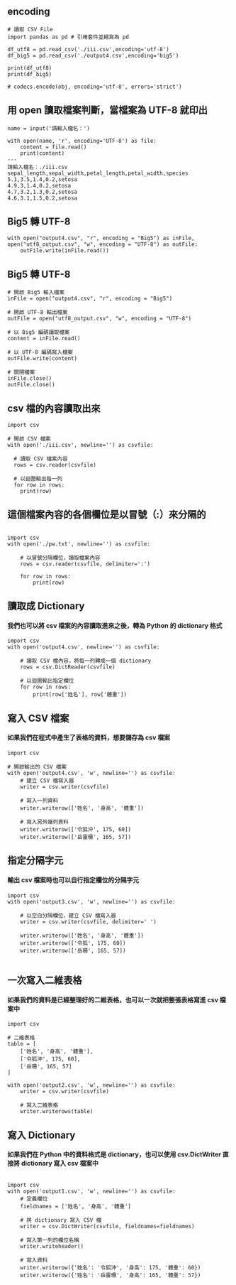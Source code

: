 






## encoding

```
# 讀取 CSV File
import pandas as pd # 引用套件並縮寫為 pd  

df_utf8 = pd.read_csv('./iii.csv',encoding='utf-8')  
df_big5 = pd.read_csv('./output4.csv',encoding='big5')

print(df_utf8)  
print(df_big5)  

# codecs.encode(obj, encoding='utf-8', errors='strict')

```

## 用 open 讀取檔案判斷，當檔案為 UTF-8 就印出
```
name = input('請輸入檔名：')

with open(name, 'r', encoding='UTF-8') as file:
    content = file.read()
    print(content)
---
請輸入檔名：./iii.csv
sepal_length,sepal_width,petal_length,petal_width,species
5.1,3.5,1.4,0.2,setosa
4.9,3,1.4,0.2,setosa
4.7,3.2,1.3,0.2,setosa
4.6,3.1,1.5,0.2,setosa

```

## Big5 轉 UTF-8
```
with open("output4.csv", "r", encoding = "Big5") as inFile, open("utf8_output.csv", "w", encoding = "UTF-8") as outFile:
    outFile.write(inFile.read())
```
## Big5 轉 UTF-8
```
# 開啟 Big5 輸入檔案
inFile = open("output4.csv", "r", encoding = "Big5")

# 開啟 UTF-8 輸出檔案
outFile = open("utf8_output.csv", "w", encoding = "UTF-8")

# 以 Big5 編碼讀取檔案
content = inFile.read()

# 以 UTF-8 編碼寫入檔案
outFile.write(content)

# 關閉檔案
inFile.close()
outFile.close()

```

## csv 檔的內容讀取出來
```
import csv

# 開啟 CSV 檔案
with open('./iii.csv', newline='') as csvfile:

  # 讀取 CSV 檔案內容
  rows = csv.reader(csvfile)

  # 以迴圈輸出每一列
  for row in rows:
    print(row)

```

## 這個檔案內容的各個欄位是以冒號（:）來分隔的
```

import csv
with open('./pw.txt', newline='') as csvfile:

    # 以冒號分隔欄位，讀取檔案內容
    rows = csv.reader(csvfile, delimiter=':')

    for row in rows:
        print(row)
```


## 讀取成 Dictionary
#### 我們也可以將 csv 檔案的內容讀取進來之後，轉為 Python 的 dictionary 格式
```
import csv
with open('output4.csv', newline='') as csvfile:

    # 讀取 CSV 檔內容，將每一列轉成一個 dictionary
    rows = csv.DictReader(csvfile)

    # 以迴圈輸出指定欄位
    for row in rows:
        print(row['姓名'], row['體重'])

```

## 寫入 CSV 檔案
#### 如果我們在程式中產生了表格的資料，想要儲存為 csv 檔案
```
import csv

# 開啟輸出的 CSV 檔案
with open('output4.csv', 'w', newline='') as csvfile:
    # 建立 CSV 檔寫入器
    writer = csv.writer(csvfile)

    # 寫入一列資料
    writer.writerow(['姓名', '身高', '體重'])

    # 寫入另外幾列資料
    writer.writerow(['令狐沖', 175, 60])
    writer.writerow(['岳靈珊', 165, 57])
```



## 指定分隔字元
#### 輸出 csv 檔案時也可以自行指定欄位的分隔字元

```
import csv
with open('output3.csv', 'w', newline='') as csvfile:

    # 以空白分隔欄位，建立 CSV 檔寫入器
    writer = csv.writer(csvfile, delimiter=' ')

    writer.writerow(['姓名', '身高', '體重'])
    writer.writerow(['令狐', 175, 60])
    writer.writerow(['岳珊', 165, 57])


```


## 一次寫入二維表格
#### 如果我們的資料是已經整理好的二維表格，也可以一次就把整張表格寫進 csv 檔案中
```
import csv

# 二維表格
table = [
    ['姓名', '身高', '體重'],
    ['令狐沖', 175, 60],
    ['岳珊', 165, 57]
]

with open('output2.csv', 'w', newline='') as csvfile:
    writer = csv.writer(csvfile)

    # 寫入二維表格
    writer.writerows(table)

```



## 寫入 Dictionary 
#### 如果我們在 Python 中的資料格式是 dictionary，也可以使用 csv.DictWriter 直接將 dictionary 寫入 csv 檔案中

```

import csv
with open('output1.csv', 'w', newline='') as csvfile:
    # 定義欄位
    fieldnames = ['姓名', '身高', '體重']

    # 將 dictionary 寫入 CSV 檔
    writer = csv.DictWriter(csvfile, fieldnames=fieldnames)

    # 寫入第一列的欄位名稱
    writer.writeheader()

    # 寫入資料
    writer.writerow({'姓名': '令狐沖', '身高': 175, '體重': 60})
    writer.writerow({'姓名': '岳靈珊', '身高': 165, '體重': 57})
```
